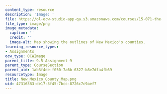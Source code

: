 ```yaml
---
content_type: resource
description: 'Image: '
file: https://ol-ocw-studio-app-qa.s3.amazonaws.com/courses/15-071-the-analytics-edge-spring-2017/47316383de173f457bcc8726c7c9aef7_New_Mexico_County_Map.png
file_type: image/png
image_metadata:
  caption: ''
  credit: ''
  image-alt: Map showing the outlines of New Mexico's counties.
learning_resource_types:
- Assignments
ocw_type: OCWImage
parent_title: 9.5 Assignment 9
parent_type: CourseSection
parent_uid: 1ab3f4de-f050-7a6b-6327-b8e7dfa4fb69
resourcetype: Image
title: New_Mexico_County_Map.png
uid: 47316383-de17-3f45-7bcc-8726c7c9aef7
---
```

